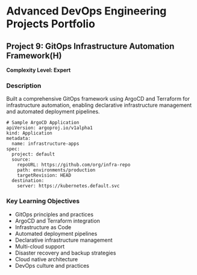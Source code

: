 # Advanced DevOps Engineering Projects Portfolio

## Project 9: GitOps Infrastructure Automation Framework(H)

**Complexity Level: Expert**

### Description


Built a comprehensive GitOps framework using ArgoCD and Terraform for infrastructure automation, enabling declarative infrastructure management and automated deployment pipelines.


```
# Sample ArgoCD Application
apiVersion: argoproj.io/v1alpha1
kind: Application
metadata:
  name: infrastructure-apps
spec:
  project: default
  source:
    repoURL: https://github.com/org/infra-repo
    path: environments/production
    targetRevision: HEAD
  destination:
    server: https://kubernetes.default.svc
```
### Key Learning Objectives

- GitOps principles and practices
- ArgoCD and Terraform integration
- Infrastructure as Code
- Automated deployment pipelines
- Declarative infrastructure management
- Multi-cloud support
- Disaster recovery and backup strategies
- Cloud native architecture
- DevOps culture and practices